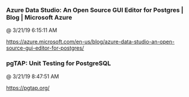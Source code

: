 ﻿

### Azure Data Studio: An Open Source GUI Editor for Postgres | Blog | Microsoft Azure
@ 3/21/19 6:15:11 AM

https://azure.microsoft.com/en-us/blog/azure-data-studio-an-open-source-gui-editor-for-postgres/



### pgTAP: Unit Testing for PostgreSQL
@ 3/21/19 8:47:51 AM

https://pgtap.org/

